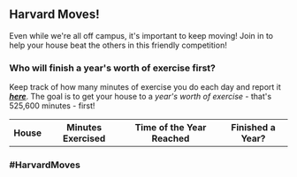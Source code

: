 ## Harvard Moves!

Even while we're all off campus, it's important to keep moving! Join in to help your house beat the others in this friendly competition!

### Who will finish a year's worth of exercise first?

Keep track of how many minutes of exercise you do each day and report it [___here___](https://forms.gle/DM885kDhJ9gyZXvP9). The goal is to get your house to a *year's worth of exercise* - that's 525,600 minutes - first!

<table><tr><th>House</th><th>Minutes Exercised</th><th>Time of the Year Reached</th><th>Finished a Year?</th></tr></table>

### #HarvardMoves

<script type="text/javascript" src="https://code.jquery.com/jquery-1.12.0.min.js"></script>
<script>

var spreadsheet_id = "1ioYTL8RvrMvwxpoKRv7smNDj6CjQbgJBiThVWuvB0KM",
    url = "https://spreadsheets.google.com/feeds/list/" +
          spreadsheet_id +
          "/default/public/values?alt=json";

var houses = [
    'Adams',
    'Cabot',
    'Currier',
    'Dudley',
    'Dunster',
    'Eliot',
    'Kirkland',
    'Leverett',
    'Lowell',
    'Mather',
    'Pfzorheimer',
    'Quincy',
    'Winthrop'
]

var house_info = {};
for (h_i = 0; h_i < houses.length; h_i++) {
    house_info[houses[h_i]] = {
        'total_count': 0,
        'time_reached': null,
        'records': [],
    }
}

var min_in_year = 525600;

// grab content from reporting spreadsheet and aggregate
$.get({
  url: url,
  success: function(response) {
    var data = response.feed.entry,
    len = data.length,
    i = 0,
    media_links = [];

    var current_day = null;
    var reported_emails = [];

    for (i = 0; i < len; i++) {
        timestamp_content = data[i].gsx$timestamp.$t.split(" ");
        day = timestamp_content[0];
        timestamp = data[i].gsx$timestamp.$t;
        email = data[i].gsx$emailaddress.$t;
        house = data[i].gsx$house.$t;
        minutes = parseInt(data[i].gsx$howmanyminutesdidyouexercisetoday.$t);

        if (day != current_day) {
            if (current_day == null) {
                for (h_i = 0; h_i < houses.length; h_i++) {
                    house_info[houses[h_i]]['records'].push({
                        timestamp: "4/5/2020 00:00:00",
                        email: "none@none.com",
                        house: house,
                        minutes: 0
                    })
                }
            }

            current_day = day;
            reported_emails = [];
        }

        if (!reported_emails.includes(email)) {
            house_info[house]['total_count'] += minutes;
            if (house_info[house]['total_count'] >= min_in_year) {
                house_info[house]['time_reached'] = timestamp;
            }
            house_info[house]['records'].push({
                timestamp:timestamp,
                email: email,
                house: house,
                minutes: minutes
            })
        }

        media_link = data[i].gsx$addalinktoatwitterinstagrampostofyourselfifyouhaveone.$t;
        if (media_link != "") {
            media_links.push(media_link);
        }
    }

    var sorted_houses = [];
    for (var house in house_info) {
        sorted_houses.push([house, house_info[house]['time_reached'], house_info[house]['total_count']]);
    }

    sorted_houses.sort(function(a, b) {
        if (a[1] != null && b[1] != null) {
            return a[1] - b[1]; // first date finished
        } else if (a[1] != null) {
            return -1; // a finished, b not
        } else if (b[1] != null) {
            return 1; // b finished, a not
        } else {
            return b[2] - a[2]; // neither finished - which has more minutes?
        }
    })

    var table_obj = $('table');
    const monthNames = ["January", "February", "March", "April", "May", "June",
      "July", "August", "September", "October", "November", "December"
    ];

    for (h_i = 0; h_i < houses.length; h_i++) {
        new_row = "<tr><td>" + sorted_houses[h_i][0] + "</td><td>" + sorted_houses[h_i][2] + "</td>"
        var reached_day = new Date(2020, 0, 1);
        reached_day.setMinutes(house_info[sorted_houses[h_i][0]]["total_count"]);
        new_row += "<td>" + monthNames[reached_day.getMonth()] + " " + reached_day.getDate() + " " + ('0' + reached_day.getHours()).slice(-2) + ":" + ('0' + reached_day.getMinutes()).slice(-2) + "</td>"
        time_reached = house_info[sorted_houses[h_i][0]]["time_reached"]
        if (time_reached != null) {
            new_row += "<td>Finished on " + monthNames[time_reached.getMonth()] + " " + time_reached.getDate() + ", " + time_reached.getYear() + "</td></tr>";
        } else {
            new_row += "<td>Still some more exercise to be done!</td></tr>"
        }
        table_obj.append(new_row)
    }
  }
});


</script>
